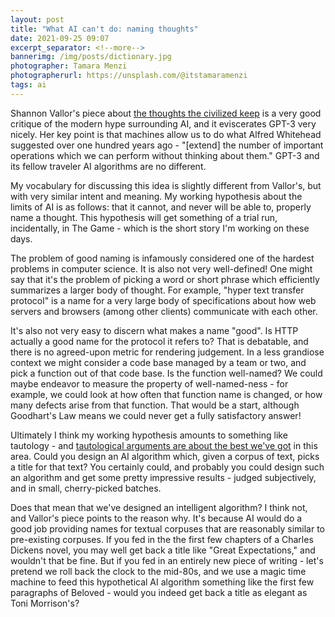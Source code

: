 ```yaml
---
layout: post
title: "What AI can't do: naming thoughts"
date: 2021-09-25 09:07
excerpt_separator: <!--more-->
bannerimg: /img/posts/dictionary.jpg
photographer: Tamara Menzi
photographerurl: https://unsplash.com/@itstamaramenzi
tags: ai
---
```


Shannon Vallor's piece about [the thoughts the civilized keep](https://www.noemamag.com/the-thoughts-the-civilized-keep/) is a very good critique of the modern hype surrounding AI, and it eviscerates GPT-3 very nicely. Her key point is that machines allow us to do what Alfred Whitehead suggested over one hundred years ago - "\[extend\] the number of important operations which we can perform without thinking about them." GPT-3 and its fellow traveler AI algorithms are no different.

My vocabulary for discussing this idea is slightly different from Vallor's, but with very similar intent and meaning. My working hypothesis about the limits of AI is as follows: that it cannot, and never will be able to, properly name a thought. This hypothesis will get something of a trial run, incidentally, in The Game - which is the short story I'm working on these days.

The problem of good naming is infamously considered one of the hardest problems in computer science. It is also not very well-defined! One might say that it's the problem of picking a word or short phrase which efficiently summarizes a larger body of thought. For example, "hyper text transfer protocol" is a name for a very large body of specifications about how web servers and browsers (among other clients) communicate with each other.

It's also not very easy to discern what makes a name "good". Is HTTP actually a good name for the protocol it refers to? That is debatable, and there is no agreed-upon metric for rendering judgement. In a less grandiose context we might consider a code base managed by a team or two, and pick a function out of that code base. Is the function well-named? We could maybe endeavor to measure the property of well-named-ness - for example, we could look at how often that function name is changed, or how many defects arise from that function. That would be a start, although Goodhart's Law means we could never get a fully satisfactory answer!

Ultimately I think my working hypothesis amounts to something like tautology - and [tautological arguments are about the best we've got](https://shaisachs.com/2020/07/27/argument-from-tautology.html) in this area. Could you design an AI algorithm which, given a corpus of text, picks a title for that text? You certainly could, and probably you could design such an algorithm and get some pretty impressive results - judged subjectively, and in small, cherry-picked batches. 

Does that mean that we've designed an intelligent algorithm? I think not, and Vallor's piece points to the reason why. It's because AI would do a good job providing names for textual corpuses that are reasonably similar to pre-existing corpuses. If you fed in the the first few chapters of a Charles Dickens novel, you may well get back a title like "Great Expectations," and wouldn't that be fine. But if you fed in an entirely new piece of writing - let's pretend we roll back the clock to the mid-80s, and we use a magic time machine to feed this hypothetical AI algorithm something like the first few paragraphs of Beloved - would you indeed get back a title as elegant as Toni Morrison's?